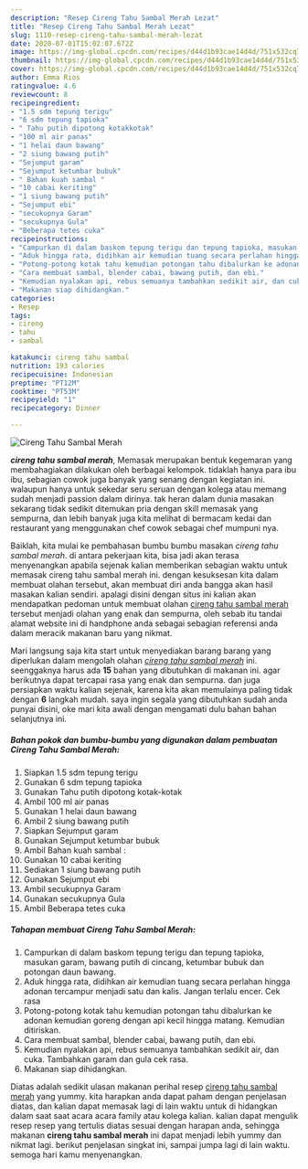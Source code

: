 ```yaml
---
description: "Resep Cireng Tahu Sambal Merah Lezat"
title: "Resep Cireng Tahu Sambal Merah Lezat"
slug: 1110-resep-cireng-tahu-sambal-merah-lezat
date: 2020-07-01T15:02:07.672Z
image: https://img-global.cpcdn.com/recipes/d44d1b93cae14d4d/751x532cq70/cireng-tahu-sambal-merah-foto-resep-utama.jpg
thumbnail: https://img-global.cpcdn.com/recipes/d44d1b93cae14d4d/751x532cq70/cireng-tahu-sambal-merah-foto-resep-utama.jpg
cover: https://img-global.cpcdn.com/recipes/d44d1b93cae14d4d/751x532cq70/cireng-tahu-sambal-merah-foto-resep-utama.jpg
author: Emma Rios
ratingvalue: 4.6
reviewcount: 8
recipeingredient:
- "1.5 sdm tepung terigu"
- "6 sdm tepung tapioka"
- " Tahu putih dipotong kotakkotak"
- "100 ml air panas"
- "1 helai daun bawang"
- "2 siung bawang putih"
- "Sejumput garam"
- "Sejumput ketumbar bubuk"
- " Bahan kuah sambal "
- "10 cabai keriting"
- "1 siung bawang putih"
- "Sejumput ebi"
- "secukupnya Garam"
- "secukupnya Gula"
- "Beberapa tetes cuka"
recipeinstructions:
- "Campurkan di dalam baskom tepung terigu dan tepung tapioka, masukan garam, bawang putih di cincang, ketumbar bubuk dan potongan daun bawang."
- "Aduk hingga rata, didihkan air kemudian tuang secara perlahan hingga adonan tercampur menjadi satu dan kalis. Jangan terlalu encer. Cek rasa"
- "Potong-potong kotak tahu kemudian potongan tahu dibalurkan ke adonan kemudian goreng dengan api kecil hingga matang. Kemudian ditiriskan."
- "Cara membuat sambal, blender cabai, bawang putih, dan ebi."
- "Kemudian nyalakan api, rebus semuanya tambahkan sedikit air, dan cuka. Tambahkan garam dan gula cek rasa."
- "Makanan siap dihidangkan."
categories:
- Resep
tags:
- cireng
- tahu
- sambal

katakunci: cireng tahu sambal 
nutrition: 193 calories
recipecuisine: Indonesian
preptime: "PT12M"
cooktime: "PT53M"
recipeyield: "1"
recipecategory: Dinner

---
```



![Cireng Tahu Sambal Merah](https://img-global.cpcdn.com/recipes/d44d1b93cae14d4d/751x532cq70/cireng-tahu-sambal-merah-foto-resep-utama.jpg)

<b><i>cireng tahu sambal merah</i></b>, Memasak merupakan bentuk kegemaran yang membahagiakan dilakukan oleh berbagai kelompok. tidaklah hanya para ibu ibu, sebagian cowok juga banyak yang senang dengan kegiatan ini. walaupun hanya untuk sekedar seru seruan dengan kolega atau memang sudah menjadi passion dalam dirinya. tak heran dalam dunia masakan sekarang tidak sedikit ditemukan pria dengan skill memasak yang sempurna, dan lebih banyak juga kita melihat di bermacam kedai dan restaurant yang menggunakan chef cowok sebagai chef mumpuni nya.

Baiklah, kita mulai ke pembahasan bumbu bumbu masakan <i>cireng tahu sambal merah</i>. di antara pekerjaan kita, bisa jadi akan terasa menyenangkan apabila sejenak kalian memberikan sebagian waktu untuk memasak cireng tahu sambal merah ini. dengan kesuksesan kita dalam membuat olahan tersebut, akan membuat diri anda bangga akan hasil masakan kalian sendiri. apalagi disini dengan situs ini kalian akan mendapatkan pedoman untuk membuat olahan <u>cireng tahu sambal merah</u> tersebut menjadi olahan yang enak dan sempurna, oleh sebab itu tandai alamat website ini di handphone anda sebagai sebagian referensi anda dalam meracik makanan baru yang nikmat.




Mari langsung saja kita start untuk menyediakan barang barang yang diperlukan dalam mengolah olahan <u><i>cireng tahu sambal merah</i></u> ini. seenggaknya harus ada <b>15</b> bahan yang dibutuhkan di makanan ini. agar berikutnya dapat tercapai rasa yang enak dan sempurna. dan juga persiapkan waktu kalian sejenak, karena kita akan memulainya paling tidak dengan <b>6</b> langkah mudah. saya ingin segala yang dibutuhkan sudah anda punyai disini, oke mari kita awali dengan mengamati dulu bahan bahan selanjutnya ini.

<!--inarticleads1-->

##### Bahan pokok dan bumbu-bumbu yang digunakan dalam pembuatan Cireng Tahu Sambal Merah:

1. Siapkan 1.5 sdm tepung terigu
1. Gunakan 6 sdm tepung tapioka
1. Gunakan  Tahu putih dipotong kotak-kotak
1. Ambil 100 ml air panas
1. Gunakan 1 helai daun bawang
1. Ambil 2 siung bawang putih
1. Siapkan Sejumput garam
1. Gunakan Sejumput ketumbar bubuk
1. Ambil  Bahan kuah sambal :
1. Gunakan 10 cabai keriting
1. Sediakan 1 siung bawang putih
1. Gunakan Sejumput ebi
1. Ambil secukupnya Garam
1. Gunakan secukupnya Gula
1. Ambil Beberapa tetes cuka




<!--inarticleads2-->

##### Tahapan membuat Cireng Tahu Sambal Merah:

1. Campurkan di dalam baskom tepung terigu dan tepung tapioka, masukan garam, bawang putih di cincang, ketumbar bubuk dan potongan daun bawang.
1. Aduk hingga rata, didihkan air kemudian tuang secara perlahan hingga adonan tercampur menjadi satu dan kalis. Jangan terlalu encer. Cek rasa
1. Potong-potong kotak tahu kemudian potongan tahu dibalurkan ke adonan kemudian goreng dengan api kecil hingga matang. Kemudian ditiriskan.
1. Cara membuat sambal, blender cabai, bawang putih, dan ebi.
1. Kemudian nyalakan api, rebus semuanya tambahkan sedikit air, dan cuka. Tambahkan garam dan gula cek rasa.
1. Makanan siap dihidangkan.




Diatas adalah sedikit ulasan makanan perihal resep <u>cireng tahu sambal merah</u> yang yummy. kita harapkan anda dapat paham dengan penjelasan diatas, dan kalian dapat memasak lagi di lain waktu untuk di hidangkan dalam saat saat acara acara family atau kolega kalian. kalian dapat mengulik resep resep yang tertulis diatas sesuai dengan harapan anda, sehingga makanan <b>cireng tahu sambal merah</b> ini dapat menjadi lebih yummy dan nikmat lagi. berikut penjelasan singkat ini, sampai jumpa lagi di lain waktu. semoga hari kamu menyenangkan.
